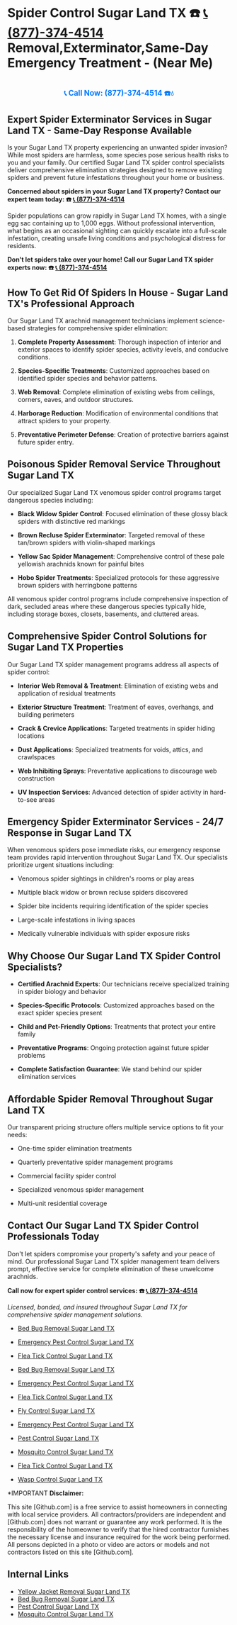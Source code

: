 # Spider Control Sugar Land TX ☎️ [📞 (877)-374-4514](https://pest-control-4514.netlify.app) Removal,Exterminator,Same-Day Emergency Treatment - (Near Me)
# 

<p align="center" style="font-size: 1.2em; font-weight: bold; margin: 20px 0;">
  <a href="https://pest-control-4514.netlify.app" target="_blank" style="color: #007BFF; text-decoration: none;">📞 Call Now: (877)-374-4514 ☎️💧</a>
</p>

## Expert Spider Exterminator Services in Sugar Land TX - Same-Day Response Available

Is your Sugar Land TX property experiencing an unwanted spider invasion? While most spiders are harmless, some species pose serious health risks to you and your family. Our certified Sugar Land TX spider control specialists deliver comprehensive elimination strategies designed to remove existing spiders and prevent future infestations throughout your home or business.

**Concerned about spiders in your Sugar Land TX property? Contact our expert team today: ☎️ [📞 (877)-374-4514](https://pest-control-4514.netlify.app)**

Spider populations can grow rapidly in Sugar Land TX homes, with a single egg sac containing up to 1,000 eggs. Without professional intervention, what begins as an occasional sighting can quickly escalate into a full-scale infestation, creating unsafe living conditions and psychological distress for residents.

**Don't let spiders take over your home! Call our Sugar Land TX spider experts now: ☎️ [📞 (877)-374-4514](https://pest-control-4514.netlify.app)**

## How To Get Rid Of Spiders In House - Sugar Land TX's Professional Approach

Our Sugar Land TX arachnid management technicians implement science-based strategies for comprehensive spider elimination:

1. **Complete Property Assessment**: Thorough inspection of interior and exterior spaces to identify spider species, activity levels, and conducive conditions.

2. **Species-Specific Treatments**: Customized approaches based on identified spider species and behavior patterns.

3. **Web Removal**: Complete elimination of existing webs from ceilings, corners, eaves, and outdoor structures.

4. **Harborage Reduction**: Modification of environmental conditions that attract spiders to your property.

5. **Preventative Perimeter Defense**: Creation of protective barriers against future spider entry.

## Poisonous Spider Removal Service Throughout Sugar Land TX

Our specialized Sugar Land TX venomous spider control programs target dangerous species including:

- **Black Widow Spider Control**: Focused elimination of these glossy black spiders with distinctive red markings

- **Brown Recluse Spider Exterminator**: Targeted removal of these tan/brown spiders with violin-shaped markings

- **Yellow Sac Spider Management**: Comprehensive control of these pale yellowish arachnids known for painful bites

- **Hobo Spider Treatments**: Specialized protocols for these aggressive brown spiders with herringbone patterns

All venomous spider control programs include comprehensive inspection of dark, secluded areas where these dangerous species typically hide, including storage boxes, closets, basements, and cluttered areas.

## Comprehensive Spider Control Solutions for Sugar Land TX Properties

Our Sugar Land TX spider management programs address all aspects of spider control:

- **Interior Web Removal & Treatment**: Elimination of existing webs and application of residual treatments

- **Exterior Structure Treatment**: Treatment of eaves, overhangs, and building perimeters

- **Crack & Crevice Applications**: Targeted treatments in spider hiding locations

- **Dust Applications**: Specialized treatments for voids, attics, and crawlspaces

- **Web Inhibiting Sprays**: Preventative applications to discourage web construction

- **UV Inspection Services**: Advanced detection of spider activity in hard-to-see areas

## Emergency Spider Exterminator Services - 24/7 Response in Sugar Land TX

When venomous spiders pose immediate risks, our emergency response team provides rapid intervention throughout Sugar Land TX. Our specialists prioritize urgent situations including:

- Venomous spider sightings in children's rooms or play areas

- Multiple black widow or brown recluse spiders discovered

- Spider bite incidents requiring identification of the spider species

- Large-scale infestations in living spaces

- Medically vulnerable individuals with spider exposure risks

## Why Choose Our Sugar Land TX Spider Control Specialists?

- **Certified Arachnid Experts**: Our technicians receive specialized training in spider biology and behavior

- **Species-Specific Protocols**: Customized approaches based on the exact spider species present

- **Child and Pet-Friendly Options**: Treatments that protect your entire family

- **Preventative Programs**: Ongoing protection against future spider problems

- **Complete Satisfaction Guarantee**: We stand behind our spider elimination services

## Affordable Spider Removal Throughout Sugar Land TX

Our transparent pricing structure offers multiple service options to fit your needs:

- One-time spider elimination treatments

- Quarterly preventative spider management programs

- Commercial facility spider control

- Specialized venomous spider management

- Multi-unit residential coverage

## Contact Our Sugar Land TX Spider Control Professionals Today

Don't let spiders compromise your property's safety and your peace of mind. Our professional Sugar Land TX spider management team delivers prompt, effective service for complete elimination of these unwelcome arachnids.

**Call now for expert spider control services: ☎️ [📞 (877)-374-4514](https://pest-control-4514.netlify.app)**

*Licensed, bonded, and insured throughout Sugar Land TX for comprehensive spider management solutions.*


- [Bed Bug Removal Sugar Land TX](https://github.com/allyoucaneatsushiin/pest-control/blob/main/Bed-Bug-Removal-Sugar-Land-TX-877-374-4514-Exterminator-Same-Day-Emergency-Treatment-Near-Me.md)
- [Emergency Pest Control Sugar Land TX](https://github.com/allyoucaneatsushiin/pest-control/blob/main/Emergency-Pest-Control-Sugar-Land-TX-877-374-4514-24-7-Fast-Response-Near-Me.md)
- [Flea Tick Control Sugar Land TX](https://github.com/allyoucaneatsushiin/pest-control/blob/main/Flea-Tick-Control-Sugar-Land-TX-877-374-4514-Removal-Exterminator-Same-Day-Emergency-Treatment-Near-Me.md)


- [Bed Bug Removal Sugar Land TX](https://github.com/allyoucaneatsushiin/pest-control/blob/main/Bed-Bug-Removal-Sugar-Land-TX-877-374-4514-Exterminator-Same-Day-Emergency-Treatment-Near-Me.md)
- [Emergency Pest Control Sugar Land TX](https://github.com/allyoucaneatsushiin/pest-control/blob/main/Emergency-Pest-Control-Sugar-Land-TX-877-374-4514-24-7-Fast-Response-Near-Me.md)
- [Flea Tick Control Sugar Land TX](https://github.com/allyoucaneatsushiin/pest-control/blob/main/Flea-Tick-Control-Sugar-Land-TX-877-374-4514-Removal-Exterminator-Same-Day-Emergency-Treatment-Near-Me.md)


- [Fly Control Sugar Land TX](https://github.com/allyoucaneatsushiin/pest-control/blob/main/Fly-Control-Sugar-Land-TX-877-374-4514-Prevention-Same-Day-Emergency-Treatment-Near-Me.md)
- [Emergency Pest Control Sugar Land TX](https://github.com/allyoucaneatsushiin/pest-control/blob/main/Emergency-Pest-Control-Sugar-Land-TX-877-374-4514-24-7-Fast-Response-Near-Me.md)
- [Pest Control Sugar Land TX](https://github.com/allyoucaneatsushiin/pest-control/blob/main/Pest-Control-Sugar-Land-TX-877-374-4514-Exterminator-Same-Day-Emergency-Treatment-Near-Me.md)


- [Mosquito Control Sugar Land TX](https://github.com/allyoucaneatsushiin/pest-control/blob/main/Mosquito-Control-Sugar-Land-TX-877-374-4514-Exterminator-Same-Day-Emergency-Treatment-Near-Me.md)
- [Flea Tick Control Sugar Land TX](https://github.com/allyoucaneatsushiin/pest-control/blob/main/Flea-Tick-Control-Sugar-Land-TX-877-374-4514-Removal-Exterminator-Same-Day-Emergency-Treatment-Near-Me.md)
- [Wasp Control Sugar Land TX](https://github.com/allyoucaneatsushiin/pest-control/blob/main/Wasp-Control-Sugar-Land-TX-877-374-4514-Removal-Exterminator-Same-Day-Emergency-Treatment-Near-Me.md)


*IMPORTANT **Disclaimer:**  

This site [Github.com] is a free service to assist homeowners in connecting with local service providers. All contractors/providers are independent and [Github.com] does not warrant or guarantee any work performed. It is the responsibility of the homeowner to verify that the hired contractor furnishes the necessary license and insurance required for the work being performed. All persons depicted in a photo or video are actors or models and not contractors listed on this site [Github.com].


## Internal Links
- [Yellow Jacket Removal Sugar Land TX](https://github.com/allyoucaneatsushiin/pest-control/blob/main/Yellow-Jacket-Removal-Sugar-Land-TX-877-374-4514-Exterminator-Same-Day-Emergency-Treatment-Near-Me.md)
- [Bed Bug Removal Sugar Land TX](https://github.com/allyoucaneatsushiin/pest-control/blob/main/Bed-Bug-Removal-Sugar-Land-TX-877-374-4514-Exterminator-Same-Day-Emergency-Treatment-Near-Me.md)
- [Pest Control Sugar Land TX](https://github.com/allyoucaneatsushiin/pest-control/blob/main/Pest-Control-Sugar-Land-TX-877-374-4514-Exterminator-Same-Day-Emergency-Treatment-Near-Me.md)
- [Mosquito Control Sugar Land TX](https://github.com/allyoucaneatsushiin/pest-control/blob/main/Mosquito-Control-Sugar-Land-TX-877-374-4514-Exterminator-Same-Day-Emergency-Treatment-Near-Me.md)
